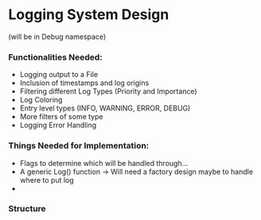 # Logging System Design
(will be in Debug namespace)
### Functionalities Needed:
* Logging output to a File
* Inclusion of timestamps and log origins
* Filtering different Log Types (Priority and Importance)
* Log Coloring 
* Entry level types (INFO, WARNING, ERROR, DEBUG)
* More filters of some type
* Logging Error Handling

### Things Needed for Implementation:
* Flags to determine 
which will be handled through...
* A generic Log() function -> Will need a factory design maybe to handle where to put log
* 

### Structure

